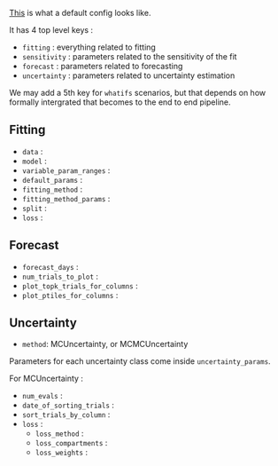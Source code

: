 [This](../configs/seir/default.yaml) is what a default config looks like. 

It has 4 top level keys :

- `fitting` : everything related to fitting
- `sensitivity` : parameters related to the sensitivity of the fit
- `forecast` : parameters related to forecasting
- `uncertainty` : parameters related to uncertainty estimation

We may add a 5th key for `whatifs` scenarios, but that depends on how formally intergrated that becomes to the end to end pipeline.

## Fitting

- `data` :
- `model` : 
- `variable_param_ranges` :
- `default_params` :
- `fitting_method` :
- `fitting_method_params` :
- `split` :
- `loss` :

## Forecast

- `forecast_days` :
- `num_trials_to_plot` :
- `plot_topk_trials_for_columns` :
- `plot_ptiles_for_columns` :

## Uncertainty

- `method`: MCUncertainty, or MCMCUncertainty

Parameters for each uncertainty class come inside `uncertainty_params`. 

For MCUncertainty : 
- `num_evals` : 
- `date_of_sorting_trials` : 
- `sort_trials_by_column` : 
- `loss` :
    - `loss_method` : 
    - `loss_compartments` : 
    - `loss_weights` : 